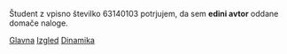 Študent z vpisno številko 63140103 potrjujem, da sem __edini avtor__ oddane domače naloge.

[Glavna](https://rawgit.com/DeeCoy15/stroboskop/master/stroboskop.html)
[Izgled](https://rawgit.com/DeeCoy15/stroboskop/izgled/stroboskop.html)
[Dinamika](https://rawgit.com/DeeCoy15/stroboskop/dinamika/stroboskop.html)
